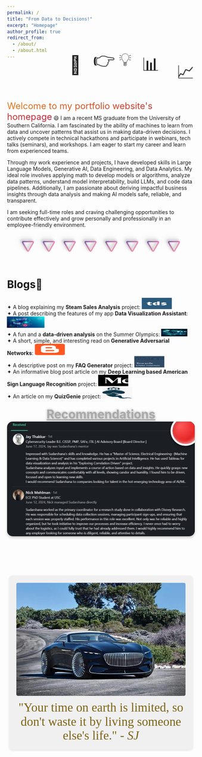 ```yaml
---
permalink: /
title: "From Data to Decisions!"
excerpt: "Homepage"
author_profile: true
redirect_from: 
  - /about/
  - /about.html
---
```


<div>
    <span class="emoji">🔢</span>
    <span class="emoji">👉</span>
    <span class="emoji">💡</span>
    <span class="emoji">📊</span>
    <span class="emoji">📈</span>
</div>
<style>
@keyframes bounce-move {
    0%, 100% {
        transform: translate(0, 0);
    }
    20% {
        transform: translate(100px, 0);
    }
    40% {
        transform: translate(200px, -50px);
    }
    60% {
        transform: translate(300px, 0);
    }
    80% {
        transform: translate(400px, -50px);
    }
}
.emoji {
    display: inline-block;
    animation: bounce-move 4s infinite ease-in-out; 
    font-size: 48px;  /* Adjust the size as needed */
}
.emoji:nth-child(1) { animation-delay: 1.0s; }
.emoji:nth-child(2) { animation-delay: 0.8s; }
.emoji:nth-child(3) { animation-delay: 0.6s; }
.emoji:nth-child(4) { animation-delay: 0.4s; }
.emoji:nth-child(5) { animation-delay: 0.2s; } 
}
</style>

<span class="usc">Welcome to my portfolio website's homepage</span> 😄 I am a recent MS graduate from the University of Southern California. I am fascinated by the ability of machines to learn from data and uncover patterns that assist us in making data-driven decisions. I actively compete in technical hackathons and participate in webinars, tech talks (seminars), and workshops. I am eager to start my career and learn from experienced teams. 
<style>
  @keyframes usc-colors {
    0% {
      background-position: 0% 50%; /* Start gradient at the beginning */
    }
    50% {
      background-position: 100% 50%; /* Move gradient to the right */
    }
    100% {
      background-position: 0% 50%; /* Move gradient back to the start */
    }
  }
  .usc {
    font-size: 24px;
    background: linear-gradient(to right, #ffd700, #C41E3A); /* Cardinal Gold */
    background-size: 200% 200%; /* Ensure the background is large enough to animate */
    background-clip: text;
    -webkit-background-clip: text;
    -webkit-text-fill-color: transparent;
    animation: usc-colors 4s infinite ease-in-out; /* Set animation properties */
    display: inline; /* Ensure inline display to avoid unwanted space */
  }
</style>

Through my work experience and projects, I have developed skills in Large Language Models, Generative AI, Data Engineering, and Data Analytics. My ideal role involves applying math to develop models or algorithms, analyze data patterns, understand model interpretability, build LLMs, and code data pipelines. Additionally, I am passionate about deriving impactful business insights through data analysis and making AI models safe, reliable, and transparent.    

I am seeking full-time roles and craving challenging opportunities to contribute effectively and grow personally and professionally in an employee-friendly environment.

<div class="right-align">
  <div class="badge-base LI-profile-badge" 
       data-locale="en_US" 
       data-size="small" 
       data-theme="light" 
       data-type="VERTICAL" 
       data-vanity="sudarshana-rao" 
       data-version="v1">
    <a class="badge-base__link LI-simple-link" 
       href="https://www.linkedin.com/in/sudarshana-rao?trk=profile-badge"></a>
  </div>
</div>

<style>
  .right-align {
    position: absolute;
    top: 100px;
    right: 5px;
  }
  @media screen and (max-width: 600px) {
    .right-align {
      position: static;
      margin-top: 20px;
      text-align: center;
    }
  }
    body {
    padding-right: 100px; /* Adds space to prevent overlap */
  }
  @media screen and (max-width: 600px) {
    body {
      padding-right: 0; /* Removes padding on smaller screens */
    }
  }
</style>

<script type="text/javascript" src="https://platform.linkedin.com/badges/js/profile.js" async defer></script>

<div class="separator">
  <div class="shape-separator">
    <div class="shape">🛆</div>
    <div class="shape">🛆</div>
    <div class="shape">🛆</div>
    <div class="shape">🛆</div>
    <div class="shape">🛆</div>
    <div class="shape">🛆</div>
    <div class="shape">🛆</div>
    <div class="shape">🛆</div>
  </div>
</div>

<style>
.separator {
  display: flex;
  flex-direction: column;
  align-items: center;
  padding-bottom: 20px;
}
.shape-separator {
  display: flex;
  justify-content: center;
  gap: 20px;
  position: relative;
  transform: rotate(180deg);
}
.shape {
  font-size: 36px;
  display: inline-block;
  position: relative;
  z-index: 1;
  /* Darker multi-color gradient for a richer look */
  background: linear-gradient(135deg, #ff7078 0%, #f8a1b0 25%, #f58ad4 50%, #8b70c1 75%, #f8a1b0 100%);
  color: transparent;
  /* Clipping the background to the text */
  -webkit-background-clip: text;
  background-clip: text;
  /* Enhanced 3D shadow with multiple layers */
  text-shadow: 3px 3px 6px rgba(0, 0, 0, 0.25),
               6px 6px 12px rgba(0, 0, 0, 0.15),
               9px 9px 18px rgba(0, 0, 0, 0.1);
}
@media (max-width: 600px) {
  .shape-separator {
    gap: 10px;
  }
}
</style>

# Blogs📝
  
<div class="flexcontainer">
  <div>
    <span>✦ A blog explaining my <strong>Steam Sales Analysis</strong> project:</span> <a href="https://medium.com/@sudarshanasrao/steam-sales-insight-data-driven-analysis-and-visualization-pipeline-803862e5f555" target="_blank" onclick="trackOutboundLink(this);">
      <img class="pulse" height="30px" src="/images/tds_logo.png" width="80px">
    </a>
  </div>
</div>

<div class="flexcontainer">
  <div>
    <span>✦ A post describing the features of my app <strong>Data Visualization Assistant</strong>:</span> <a href="https://medium.com/@sudarshanasrao/introducing-the-file-conversational-assistant-revolutionizing-document-interaction-with-ai-bf878e5c9ed5" target="_blank" onclick="trackOutboundLink(this);">
      <img class="pulse" height="30px" src="/images/webapp.jpeg" width="100px">
    </a>
  </div>
</div>

<div class="flexcontainer">
  <div>
    <span>✦ A fun and a <strong>data-driven analysis</strong> on the Summer Olympics:</span> <a href="https://medium.com/@sudarshanasrao/olympics-tableau-3a79b7b49619" target="_blank" onclick="trackOutboundLink(this);">
      <img class="pulse" height="20px" src="/images/indy.jpg" width="70px">
    </a>
  </div>
</div>

<div class="flexcontainer">
  <div>
    <span>✦ A short, simple, and interesting read on <strong>Generative Adversarial Networks</strong>:</span> <a href="https://sudarshanagan.blogspot.com/2021/07/everyone-i-am-currently-engineering.html" target="_blank" onclick="trackOutboundLink(this);">
      <img class="pulse" height="30px" src="/images/1200px-Blogger_icon_2017.svg.png" width="80px">
    </a>
  </div>
</div>

<div class="flexcontainer">
  <div>
    <span>✦ A descriptive post on my <strong>FAQ Generator</strong> project:</span> <a href="https://medium.com/@sudarshanasrao/faq-generation-using-large-language-models-88746c9381a6" target="_blank" onclick="trackOutboundLink(this);">
      <img class="pulse" height="30px" src="/images/image.jpeg" width="80px">
    </a>
  </div>
</div>

<div class="flexcontainer">
  <div>
    <span>✦ An informative blog post article on my <strong>Deep Learning based American Sign Language Recognition</strong> project:</span> <a href="https://medium.com/@sudarshanasrao/bridging-communication-gaps-using-deep-learning-for-american-sign-language-recognition-34bbd089f465" target="_blank" onclick="trackOutboundLink(this);">
      <img class="pulse" height="30px" src="/images/medlogo.png" width="80px">
    </a>
  </div>
</div>

<div class="flexcontainer">
  <div>
    <span>✦ An article on my <strong>QuizGenie</strong> project:</span> <a href="https://medium.com/@sudarshanasrao/quizgenie-e3f375287f7e" target="_blank" onclick="trackOutboundLink(this);">
      <img class="pulse" height="30px" src="/images/quizg.jpeg" width="80px">
    </a>
  </div>
</div>

<style>
  @keyframes pulse {
  0% {
    transform: scale(1);
  }
  50% {
    transform: scale(1.05);
  }
  100% {
    transform: scale(1);
  }
}
.pulse {
  animation: pulse 2s infinite ease-in-out;
}
</style>

<style>
  /* General container styling */
  .recommendation-section {
    position: relative;
    display: flex;
    flex-direction: column;
    align-items: center;
    /*gap: 10px;  Space between heading and image */
    max-width: 900px;
    margin: 20px auto; /* Centered with top margin */
  }
  /* Heading styling */
  .recommendation-heading {
    font-size: 2rem;
    font-weight: bold;
    text-align: center;
    text-decoration: underline;
    color: #A9A9A9; /* Shiny silver color */
    text-shadow: 
      2px 2px 5px rgba(128, 128, 128, 0.4), /* Light grey shadow */
      -2px -2px 5px rgba(128, 128, 128, 0.3); /* Subtle mirrored grey */
    margin: 0;
  }
  /* Container for the image */
  .recommendation-container {
    position: relative;
    display: flex;
    justify-content: center;
    align-items: center;
    background-color: #f4f4f4;
    border-radius: 15px;
    overflow: hidden;
    box-shadow: 0 4px 6px rgba(0, 0, 0, 0.2);
    width: 100%; /* Full width */
  }
  /* Image styling */
  .recommendation-image {
    width: 100%;
    height: auto;
    display: block;
  }
  /* Stamp-like Pin */
  .stamp-pin {
    position: absolute;
    top: -15px;
    right: -15px;
    width: 70px;
    height: 70px;
    background: radial-gradient(circle at 30% 30%, #ff5b5b, #d60000);
    border: 5px solid #fff; /* White border for contrast */
    border-radius: 50%; /* Circle shape */
    box-shadow: 
      0 4px 6px rgba(0, 0, 0, 0.4),
      inset -3px -3px 8px rgba(255, 255, 255, 0.6),
      inset 3px 3px 8px rgba(0, 0, 0, 0.2);
  }
  /* Responsive adjustments */
  @media (max-width: 768px) {
    .recommendation-heading {
      font-size: 1.5rem;
    }
    .stamp-pin {
      width: 50px;
      height: 50px;
    }
  }
</style>

<!-- Recommendations Section -->
<div class="recommendation-section">
  <!-- Heading -->
  <div class="recommendation-heading">
    Recommendations
  </div>

  <!-- Image Container -->
  <div class="recommendation-container">
    <img src="/images/recco.jpg" alt="Recommendations" class="recommendation-image">
    <!-- Stamp-like Pin -->
    <div class="stamp-pin"></div>
  </div>
</div>

<style>
    /* Container and initial styles */
    .container {
        display: flex;
        flex-direction: column;
        align-items: center;
        margin-top: 100px;
        overflow: hidden;
    }
    /* Image initial state */
    .animated-image {
        opacity: 0;
        transform: translateX(-100%);
        transition: transform 1s ease, opacity 1s ease;
    } 
    /* Text initial state */
    .animated-text {
        opacity: 0;
        transform: translateX(100%);
        font-family: 'Brush Script MT', cursive;
        font-size: 30px;
        color: #806517;
        margin-top: 0;
        transition: transform 1s ease, opacity 1s ease;
    }
    /* Image and text center-aligned state */
    .in-view .animated-image,
    .in-view .animated-text {
        opacity: 1;
        transform: translateX(0);
    }
    /* Inspiration Section */
    .inspiration-section {
        display: flex;
        flex-direction: column;
        align-items: center;
        margin-top: 100px;
    }
    .inspiration-box {
        text-align: center;
        padding: 20px;
        transition: transform 0.6s ease-in-out, box-shadow 0.6s ease-in-out;
        border-radius: 10px;
        background-color: #f0f0f0;
        transform: scale(0.98);
        box-shadow: 0 2px 5px rgba(0, 0, 0, 0.1);
    }
    .inspiration-box:hover,
    .inspiration-box.active {
        transform: scale(1.02);
        box-shadow: 0 6px 20px rgba(0, 0, 0, 0.15);
    }
    .inspiration-box img {
        width: 100%; /* Adjust image width to fit the box */
        border-radius: 5px;
        transition: transform 0.6s ease-in-out;
    }
    .inspiration-box span {
        display: block;
        font-family: 'Brush Script MT', cursive;
        font-size: 34px;
        color: #806517; /* Original text color */
        margin-top: 10px;
        transition: transform 0.6s ease-in-out;
    }
    .inspiration-box:hover img,
    .inspiration-box:hover span,
    .inspiration-box.active img,
    .inspiration-box.active span {
        transform: translateY(-3px);
    }
</style>

<div class="inspiration-section">
    <div class="inspiration-box" onclick="toggleAnimation(this)">
        <img src="/images/Carcool.jpg" alt="Cool Car" style="cursor: crosshair;">
        <span>"Your time on earth is limited, so don't waste it by living someone else's life." <i>- SJ</i></span>
    </div>
</div>

<script>
    function toggleAnimation(element) {
        element.classList.toggle("active"); // Toggles active state on click
    }
</script>
